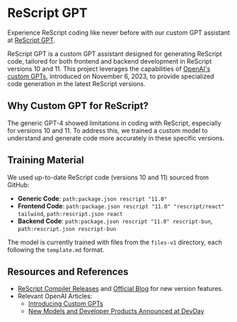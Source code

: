 # ReScript GPT

Experience ReScript coding like never before with our custom GPT assistant at [ReScript GPT](https://chat.openai.com/g/g-6WNsS1jVM-rescript).

ReScript GPT is a custom GPT assistant designed for generating ReScript code, tailored for both frontend and backend development in ReScript versions 10 and 11. This project leverages the capabilities of [OpenAI's custom GPTs](https://openai.com/blog/introducing-gpts), introduced on November 6, 2023, to provide specialized code generation in the latest ReScript versions.

## Why Custom GPT for ReScript?

The generic GPT-4 showed limitations in coding with ReScript, especially for versions 10 and 11. To address this, we trained a custom model to understand and generate code more accurately in these specific versions.

## Training Material

We used up-to-date ReScript code (versions 10 and 11) sourced from GitHub:

- **Generic Code**: `path:package.json rescript "11.0"`
- **Frontend Code**: `path:package.json rescript "11.0" "rescript/react" tailwind`, `path:rescript.json react`
- **Backend Code**: `path:package.json rescript "11.0" rescript-bun`, `path:rescript.json rescript-bun`

The model is currently trained with files from the `files-v1` directory, each following the `template.md` format.

## Resources and References

- [ReScript Compiler Releases](https://github.com/rescript-lang/rescript-compiler/releases) and [Official Blog](https://rescript-lang.org/blog) for new version features.
- Relevant OpenAI Articles:
  - [Introducing Custom GPTs](https://openai.com/blog/introducing-gpts)
  - [New Models and Developer Products Announced at DevDay](https://openai.com/blog/new-models-and-developer-products-announced-at-devday)
